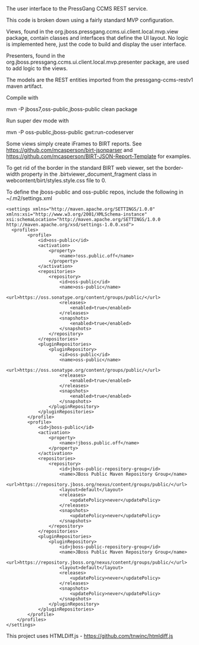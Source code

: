 The user interface to the PressGang CCMS REST service.

This code is broken down using a fairly standard MVP configuration.

Views, found in the org.jboss.pressgang.ccms.ui.client.local.mvp.view package, contain classes and interfaces that define the UI layout. No logic is implemented here, 
just the code to build and display the user interface.

Presenters, found in the org.jboss.pressgang.ccms.ui.client.local.mvp.presenter package, are used to add logic to the views.

The models are the REST entities imported from the pressgang-ccms-restv1 maven artifact.

Compile with

mvn -P jboss7,oss-public,jboss-public clean package

Run super dev mode with

mvn -P oss-public,jboss-public gwt:run-codeserver

Some views simply create iFrames to BIRT reports. See https://github.com/mcasperson/birt-jsonparser and https://github.com/mcasperson/BIRT-JSON-Report-Template for examples.

To get rid of the border in the standard BIRT web viewer, set the border-width property in the .birtviewer_document_fragment class in webcontent/birt/styles.style.css file to 0.

To define the jboss-public and oss-public repos, include the following in ~/.m2/settings.xml

	<settings xmlns="http://maven.apache.org/SETTINGS/1.0.0" xmlns:xsi="http://www.w3.org/2001/XMLSchema-instance" xsi:schemaLocation="http://maven.apache.org/SETTINGS/1.0.0 http://maven.apache.org/xsd/settings-1.0.0.xsd">
	  <profiles>
			<profile>
				<id>oss-public</id>
				<activation>
					<property>
						<name>!oss.public.off</name>
					</property>
				</activation>
				<repositories>
					<repository>
						<id>oss-public</id>
						<name>oss-public</name>
						<url>https://oss.sonatype.org/content/groups/public/</url>
						<releases>
							<enabled>true</enabled>
						</releases>
						<snapshots>
							<enabled>true</enabled>
						</snapshots>
					</repository>
				</repositories>
				<pluginRepositories>
					<pluginRepository>
						<id>oss-public</id>
						<name>oss-public</name>
						<url>https://oss.sonatype.org/content/groups/public/</url>
						<releases>
							<enabled>true</enabled>
						</releases>
						<snapshots>
							<enabled>true</enabled>
						</snapshots>
					</pluginRepository>
				</pluginRepositories>
			</profile>
			<profile>
				<id>jboss-public</id>
				<activation>
					<property>
						<name>!jboss.public.off</name>
					</property>
				</activation>
				<repositories>
					<repository>
						<id>jboss-public-repository-group</id>
						<name>JBoss Public Maven Repository Group</name>
						<url>https://repository.jboss.org/nexus/content/groups/public/</url>
						<layout>default</layout>
						<releases>
							<updatePolicy>never</updatePolicy>
						</releases>
						<snapshots>
							<updatePolicy>never</updatePolicy>
						</snapshots>
					</repository>
				</repositories>
				<pluginRepositories>
					<pluginRepository>
						<id>jboss-public-repository-group</id>
						<name>JBoss Public Maven Repository Group</name>
						<url>https://repository.jboss.org/nexus/content/groups/public/</url>
						<layout>default</layout>
						<releases>
							<updatePolicy>never</updatePolicy>
						</releases>
						<snapshots>
							<updatePolicy>never</updatePolicy>
						</snapshots>
					</pluginRepository>
				</pluginRepositories>
			</profile>
		</profiles>
	</settings>

This project uses HTMLDiff.js - https://github.com/tnwinc/htmldiff.js